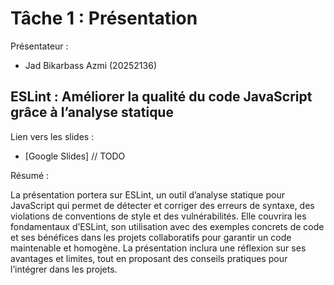 # Tâche 1 : Présentation

Présentateur : 

- Jad Bikarbass Azmi (20252136)

## ESLint : Améliorer la qualité du code JavaScript grâce à l’analyse statique

Lien vers les slides :

- [Google Slides] // TODO

Résumé :

La présentation portera sur ESLint, un outil d’analyse statique pour JavaScript qui permet de détecter et corriger des erreurs de syntaxe, des violations de conventions de style et des vulnérabilités. Elle couvrira les fondamentaux d’ESLint, son utilisation avec des exemples concrets de code et ses bénéfices dans les projets collaboratifs pour garantir un code maintenable et homogène. La présentation inclura une réflexion sur ses avantages et limites, tout en proposant des conseils pratiques pour l’intégrer dans les projets.
